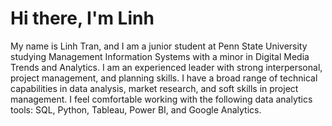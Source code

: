 # Hi there, I'm Linh 
My name is Linh Tran, and I am a junior student at Penn State University studying Management Information Systems with a minor in Digital Media Trends and Analytics. I am an experienced leader with strong interpersonal, project management, and planning skills. I have a broad range of technical capabilities in data analysis, market research, and soft skills in project management. I feel comfortable working with the following data analytics tools: SQL, Python, Tableau, Power BI, and Google Analytics. 
